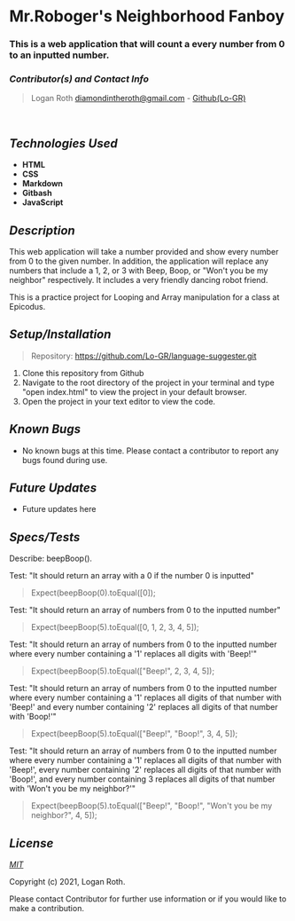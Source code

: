 # **Mr.Roboger's Neighborhood Fanboy**
### This is a web application that will count a every number from 0 to an inputted number.

 ### _Contributor(s) and Contact Info_
> Logan Roth diamondintheroth@gmail.com - [Github(Lo-GR)](https://github.com/Lo-GR)

<br/>

## _Technologies Used_

* **HTML**
* **CSS**
* **Markdown**
* **Gitbash**
* **JavaScript**

## _Description_
This web application will take a number provided and show every number from 0 to the given number. In addition, the application will replace any numbers that include a 1, 2, or 3 with Beep, Boop, or "Won't you be my neighbor" respectively. It includes a very friendly dancing robot friend. 

This is a practice project for Looping and Array manipulation for a class at Epicodus.

## _Setup/Installation_

> Repository: https://github.com/Lo-GR/language-suggester.git
1. Clone this repository from Github
2. Navigate to the root directory of the project in your terminal and type "open index.html" to view the project in your default browser.
3. Open the project in your text editor to view the code.

## _Known Bugs_
* No known bugs at this time. Please contact a contributor to report any bugs found during use.

## _Future Updates_
* Future updates here

## _Specs/Tests_

Describe: beepBoop().

Test: "It should return an array with a 0 if the number 0 is inputted"
>Expect(beepBoop(0).toEqual([0]);

Test: "It should return an array of numbers from 0 to the inputted number"
> Expect(beepBoop(5).toEqual([0, 1, 2, 3, 4, 5]);

Test: "It should return an array of numbers from 0 to the inputted number where every number containing a '1' replaces all digits with 'Beep!'"
>Expect(beepBoop(5).toEqual(["Beep!", 2, 3, 4, 5]);

Test: "It should return an array of numbers from 0 to the inputted number where every number containing a '1' replaces all digits of that number with 'Beep!' and every number containing '2' replaces all digits of that number with 'Boop!'"
>Expect(beepBoop(5).toEqual(["Beep!", "Boop!", 3, 4, 5]);

Test: "It should return an array of numbers from 0 to the inputted number where every number containing a '1' replaces all digits of that number with 'Beep!', every number containing '2' replaces all digits of that number with 'Boop!', and every number containing 3 replaces all digits of that number with 'Won't you be my neighbor?'"
>Expect(beepBoop(5).toEqual(["Beep!", "Boop!", "Won't you be my neighbor?", 4, 5]);

## _License_

[_MIT_](https://opensource.org/licenses/MIT)

Copyright (c) 2021, Logan Roth.

Please contact Contributor for further use information or if you would like to make a contribution.